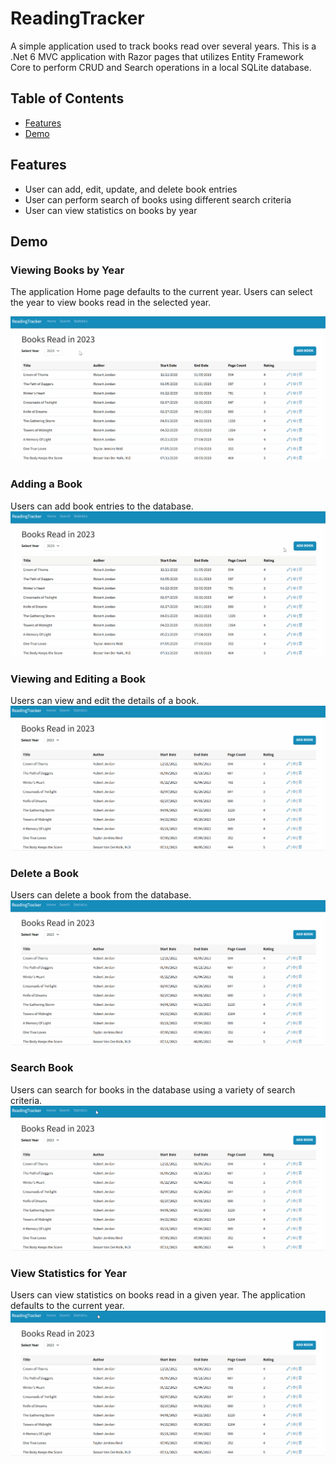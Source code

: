 # ReadingTracker
A simple application used to track books read over several years. This is a .Net 6 MVC application with Razor pages that utilizes Entity Framework Core to perform CRUD and Search operations in a local SQLite database.

## Table of Contents
- [Features](#features)
- [Demo](#demo)

## Features
- User can add, edit, update, and delete book entries
- User can perform search of books using different search criteria
- User can view statistics on books by year

## Demo
### Viewing Books by Year
The application Home page defaults to the current year. Users can select the year to view books read in the selected year.

![Viewing Books by Year](https://github.com/jsulumich/ReadingTracker/blob/master/ReadingTracker/DemoGifs/viewBooksByYear.gif)

### Adding a Book
Users can add book entries to the database.
![Add Book](https://github.com/jsulumich/ReadingTracker/blob/master/ReadingTracker/DemoGifs/AddBook.gif)

### Viewing and Editing a Book 
Users can view and edit the details of a book.
![View and Edit Book](https://github.com/jsulumich/ReadingTracker/blob/master/ReadingTracker/DemoGifs/ViewAndEditBook.gif)

### Delete a Book 
Users can delete a book from the database.
![Delete Book](https://github.com/jsulumich/ReadingTracker/blob/master/ReadingTracker/DemoGifs/DeleteBook.gif)

### Search Book 
Users can search for books in the database using a variety of search criteria.
![Search Books](https://github.com/jsulumich/ReadingTracker/blob/master/ReadingTracker/DemoGifs/searchForBooks.gif)

### View Statistics for Year
Users can view statistics on books read in a given year. The application defaults to the current year.
![Search Books](https://github.com/jsulumich/ReadingTracker/blob/master/ReadingTracker/DemoGifs/viewStatistics.gif)
